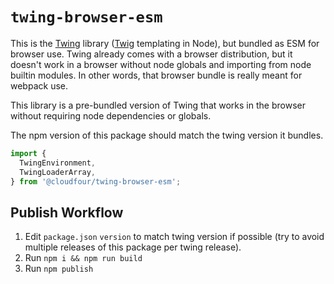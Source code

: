 # `twing-browser-esm`

This is the [Twing](https://gitlab.com/nightlycommit/twing) library ([Twig](https://twig.symfony.com/) templating in Node), but bundled as ESM for browser use. Twing already comes with a browser distribution, but it doesn't work in a browser without node globals and importing from node builtin modules. In other words, that browser bundle is really meant for webpack use.

This library is a pre-bundled version of Twing that works in the browser without requiring node dependencies or globals.

The npm version of this package should match the twing version it bundles.

```js
import {
  TwingEnvironment,
  TwingLoaderArray,
} from '@cloudfour/twing-browser-esm';
```

## Publish Workflow

1. Edit `package.json` `version` to match twing version if possible (try to avoid multiple releases of this package per twing release).
1. Run `npm i && npm run build`
1. Run `npm publish`
